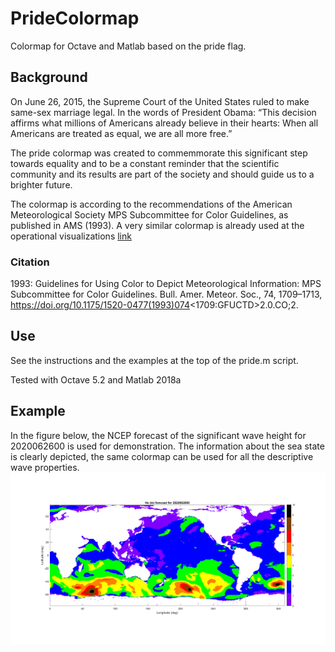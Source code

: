 # PrideColormap
 Colormap for Octave and Matlab based on the pride flag.

## Background

 On June 26, 2015, the Supreme Court of the United States ruled to make same-sex marriage legal. In the words of President Obama: “This decision affirms what millions of Americans already believe in their hearts: When all Americans are treated as equal, we are all more free.”
 
 The pride colormap was created to commemmorate this significant step towards equality and to be a constant reminder that the scientific community and its results are part of the society and should guide us to a brighter future. 

 The colormap is according to the recommendations of the American Meteorological Society MPS Subcommittee for Color Guidelines, as published in AMS (1993). A very similar colormap is already used at the operational visualizations [link](https://mag.ncep.noaa.gov/model-guidance-model-parameter.php?group=Model%20Guidance&model=WW3&area=ATL-PAC&ps=area#) 
 
 
 ### Citation
 1993: Guidelines for Using Color to Depict Meteorological Information: MPS Subcommittee for Color Guidelines. Bull. Amer. Meteor. Soc., 74, 1709–1713, https://doi.org/10.1175/1520-0477(1993)074<1709:GFUCTD>2.0.CO;2.	
 
## Use 
 See the instructions and the examples at the top of the pride.m script.
 
 Tested with Octave 5.2 and Matlab 2018a 
 
## Example

 In the figure below, the NCEP forecast of the significant wave height for 2020062600 is used for demonstration. The information about the sea state is clearly depicted, the same colormap can be used for all the descriptive wave properties.
 ![alt text](hs_example.png)
